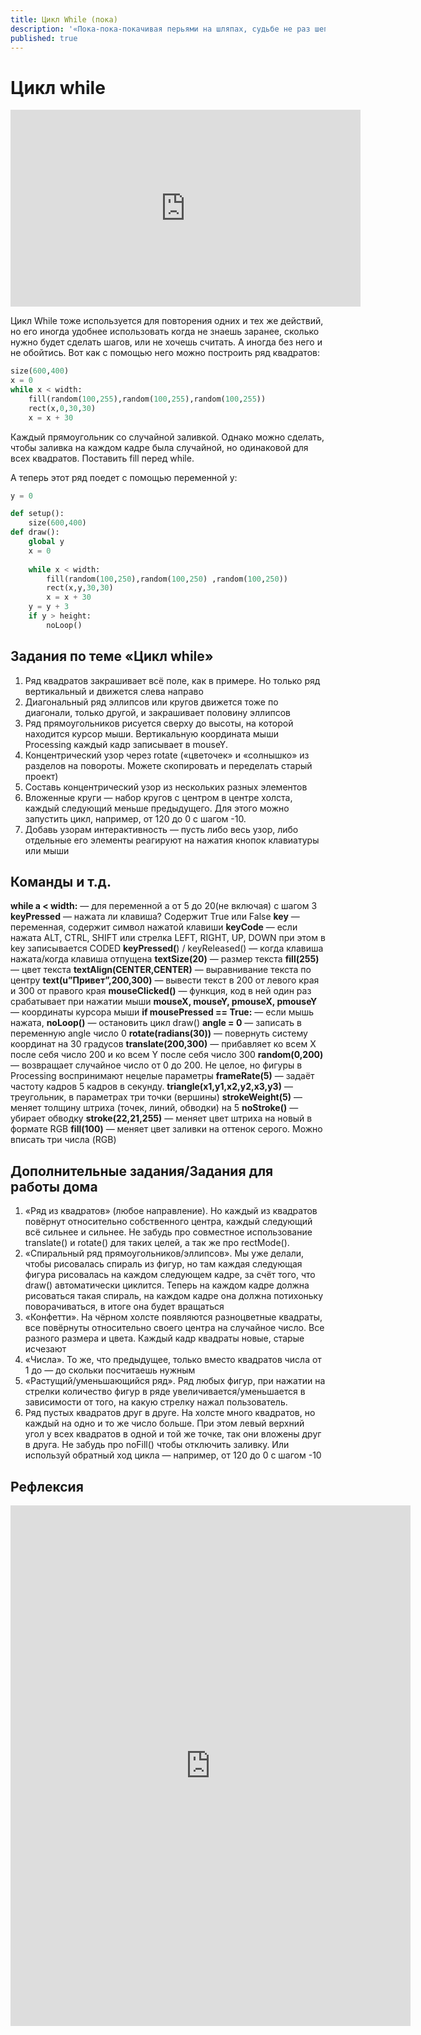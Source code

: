 ```yaml
---
title: Цикл While (пока)
description: '«Пока-пока-покачивая перьями на шляпах, судьбе не раз шепнём: „Мерси боку“»'
published: true
---
```


# Цикл while
<iframe width="560" height="315" src="https://www.youtube.com/embed/5Tkpyz8XTwc" frameborder="0" allow="accelerometer; autoplay; clipboard-write; encrypted-media; gyroscope; picture-in-picture" allowfullscreen></iframe>

Цикл While тоже используется для повторения одних и тех же действий, но его иногда удобнее использовать когда не знаешь заранее, сколько нужно будет сделать шагов, или не хочешь считать. А иногда без него и не обойтись. Вот как с помощью него можно построить ряд квадратов:
```python
size(600,400)
x = 0  
while x < width:
    fill(random(100,255),random(100,255),random(100,255))
    rect(x,0,30,30)
    x = x + 30
```
Каждый прямоугольник со случайной заливкой. Однако можно сделать, чтобы заливка на каждом кадре была случайной, но одинаковой для всех квадратов. Поставить fill перед while.

А теперь этот ряд поедет с помощью переменной y:

```python
y = 0

def setup():
    size(600,400)
def draw():
    global y
    x = 0
    
    while x < width:
        fill(random(100,250),random(100,250) ,random(100,250))
        rect(x,y,30,30)
        x = x + 30
    y = y + 3
    if y > height:
        noLoop()
```


## Задания по теме «Цикл while»

1. Ряд квадратов закрашивает всё поле, как в примере. Но только ряд вертикальный и движется слева направо
2. Диагональный ряд эллипсов или кругов движется тоже по диагонали, только другой, и закрашивает половину эллипсов
3. Ряд прямоугольников рисуется сверху до высоты, на которой находится курсор мыши. Вертикальную координата мыши Processing каждый кадр записывает в mouseY.
4. Концентрический узор через rotate («цветочек» и «солнышко» из разделов на повороты. Можете скопировать и переделать старый проект)
5. Составь концентрический узор из нескольких разных элементов
6. Вложенные круги — набор кругов с центром в центре холста, каждый следующий меньше предыдущего. Для этого можно запустить цикл, например, от 120 до 0 с шагом -10.
7. Добавь узорам интерактивность — пусть либо весь узор, либо отдельные его элементы реагируют на нажатия кнопок клавиатуры или мыши

## Команды и т.д.

**while a < width:** — для переменной  a от 5 до 20(не включая) с шагом 3
**keyPressed** — нажата ли клавиша? Содержит True или False
**key** — переменная, содержит символ нажатой клавиши
**keyCode** —  если нажата ALT, CTRL, SHIFT или стрелка LEFT, RIGHT, UP, DOWN
при этом в key записывается CODED
**keyPressed(**) / keyReleased() — когда клавиша нажата/когда клавиша отпущена
**textSize(20)** — размер текста
**fill(255)** — цвет текста
**textAlign(CENTER,CENTER)** — выравнивание текста по центру
**text(u”Привет”,200,300)** — вывести текст в 200 от левого края и 300 от правого края
**mouseClicked()** — функция, код в ней один раз срабатывает при нажатии мыши
**mouseX, mouseY, pmouseX, pmouseY** — координаты курсора мыши
**if mousePressed == True:** — если мышь нажата,
         **noLoop()** — остановить цикл draw()
**angle = 0** — записать в переменную angle число 0
**rotate(radians(30))** — повернуть систему координат на 30 градусов
**translate(200,300)** — прибавляет ко всем X после себя число 200 и ко всем Y после себя число 300
**random(0,200)** — возвращает случайное число от 0 до 200. Не целое, но фигуры в Processing воспринимают нецелые параметры
**frameRate(5)** — задаёт частоту кадров 5 кадров в секунду.
**triangle(x1,y1,x2,y2,x3,y3)** — треугольник, в параметрах три точки (вершины)
**strokeWeight(5)** — меняет толщину штриха (точек, линий, обводки) на 5
**noStroke()** — убирает обводку
**stroke(22,21,255)** — меняет цвет штриха на новый в формате RGB
**fill(100)** — меняет цвет заливки на оттенок серого. Можно вписать три числа (RGB)

## Дополнительные задания/Задания для работы дома

1. «Ряд из квадратов» (любое направление). Но каждый из квадратов повёрнут относительно собственного центра, каждый следующий всё сильнее и сильнее. Не забудь про совместное использование translate() и rotate() для таких целей, а так же про rectMode().
2. «Спиральный ряд прямоугольников/эллипсов». Мы уже делали, чтобы рисовалась спираль из фигур, но там каждая следующая фигура рисовалась на каждом следующем кадре, за счёт того, что draw() автоматически циклится. Теперь на каждом кадре должна рисоваться такая спираль, на каждом кадре она должна потихоньку поворачиваться, в итоге она будет вращаться
3. «Конфетти». На чёрном холсте появляются разноцветные квадраты, все повёрнуты относительно своего центра на случайное число. Все разного размера и цвета. Каждый кадр квадраты новые, старые исчезают
4. «Числа». То же, что предыдущее, только вместо квадратов числа от 1 до — до скольки посчитаешь нужным
5. «Растущий/уменьшающийся ряд». Ряд любых фигур, при нажатии на стрелки количество фигур в ряде увеличивается/уменьшается в зависимости от того, на какую стрелку нажал пользователь.
6. Ряд пустых квадратов друг в друге. На холсте много квадратов, но каждый на одно и то же число больше. При этом левый верхний угол у всех квадратов в одной и той же точке, так они вложены друг в друга. Не забудь про noFill() чтобы отключить заливку. Или используй обратный ход цикла — например, от 120 до 0 с шагом -10

## Рефлексия
<iframe src="https://docs.google.com/forms/d/e/1FAIpQLScPIkLM9HxLp5QVLlojCkU_81jog2Ue04X7X8bXUeQIu_9iDw/viewform?embedded=true" width="640" height="833" frameborder="0" marginheight="0" marginwidth="0">Загрузка…</iframe>
